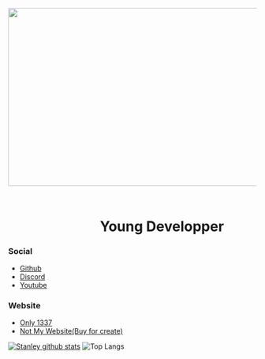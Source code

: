 <p>&nbsp;</p>
<p>&nbsp;</p>
<h2 style="text-align: center;"><strong><img src="https://ptb.discord.com/channels/@me/781558368577257483/786254956201771018" alt="" width="720" height="360" />&nbsp; </strong></h2>
<h1 style="text-align: center;"><strong>&nbsp;&nbsp;&nbsp;&nbsp;&nbsp;&nbsp;&nbsp;&nbsp;&nbsp;&nbsp;&nbsp;&nbsp;&nbsp;&nbsp;&nbsp;&nbsp;&nbsp Young Developper</strong></h1>

### Social
- [Github](https://github.com/terminalwyz)
- [Discord](terminal'root#1604)
- [Youtube](https://youtube.com/sooon)

### Website 
- [Only 1337](https://terminal.me)
- [Not My Website(Buy for create)](https://terminaldev.com)

[![Stanley github stats](https://github-readme-stats.vercel.app/api?username=terminalwyz)](https://github.com/anuraghazra/github-readme-stats)
![Top Langs](https://github-readme-stats.vercel.app/api/top-langs/?username=terminalwyz&show_icons=true&count_private=true)
